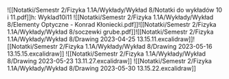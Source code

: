 
![[Notatki/Semestr 2/Fizyka 1.1A/Wykłady/Wykład 8/Notatki do wykładów 10 i 11.pdf]]h: Wyklad10i11
![[Notatki/Semestr 2/Fizyka 1.1A/Wykłady/Wykład 8/Elementy Optyczne - Konrad Kłoniecki.pdf]]![[Notatki/Semestr 2/Fizyka 1.1A/Wykłady/Wykład 8/soczewki grube.pdf]]![[Notatki/Semestr 2/Fizyka 1.1A/Wykłady/Wykład 8/Drawing 2023-04-25 13.15.11.excalidraw]]![[Notatki/Semestr 2/Fizyka 1.1A/Wykłady/Wykład 8/Drawing 2023-05-16 13.15.15.excalidraw]]
![[Notatki/Semestr 2/Fizyka 1.1A/Wykłady/Wykład 8/Drawing 2023-05-23 13.11.27.excalidraw]]
![[Notatki/Semestr 2/Fizyka 1.1A/Wykłady/Wykład 8/Drawing 2023-05-30 13.15.22.excalidraw]]